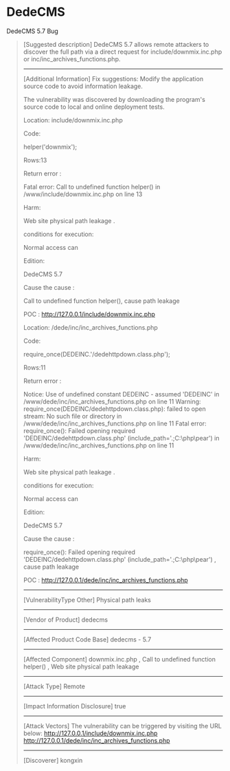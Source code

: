 # DedeCMS
DedeCMS 5.7 Bug
> [Suggested description]
> DedeCMS 5.7 allows remote attackers to discover the full path
> via a direct request for include/downmix.inc.php or inc/inc_archives_functions.php.
>
> ------------------------------------------
>
> [Additional Information]
> Fix suggestions:
> Modify the application source code to avoid information leakage.
>
> The vulnerability was discovered by downloading the program's source code to local and online deployment tests.
>
> Location: include/downmix.inc.php
>
> Code:
>
> helper('downmix');
>
> Rows:13
>
> Return error :
>
> Fatal error: Call to undefined function helper() in /www/include/downmix.inc.php on line 13
>
> Harm:
>
> Web site physical path leakage .
>
> conditions for execution:
>
> Normal access can
>
> Edition:
>
> DedeCMS 5.7
>
> Cause the cause :
>
> Call to undefined function helper(),  cause path leakage
>
> POC : http://127.0.0.1/include/downmix.inc.php
>
>
>
>
>
>
> Location: /dede/inc/inc_archives_functions.php
>
> Code:
>
> require_once(DEDEINC.'/dedehttpdown.class.php');
>
> Rows:11
>
> Return error :
>
> Notice: Use of undefined constant DEDEINC - assumed 'DEDEINC' in /www/dede/inc/inc_archives_functions.php on line 11
> Warning: require_once(DEDEINC/dedehttpdown.class.php): failed to open stream: No such file or directory in /www/dede/inc/inc_archives_functions.php on line 11
> Fatal error: require_once(): Failed opening required 'DEDEINC/dedehttpdown.class.php' (include_path='.;C:\php\pear') in /www/dede/inc/inc_archives_functions.php on line 11
>
> Harm:
>
> Web site physical path leakage .
>
> conditions for execution:
>
> Normal access can
>
> Edition:
>
> DedeCMS 5.7
>
> Cause the cause :
>
> require_once(): Failed opening required 'DEDEINC/dedehttpdown.class.php' (include_path='.;C:\php\pear') , cause path leakage
>
> POC : http://127.0.0.1/dede/inc/inc_archives_functions.php
>
> ------------------------------------------
>
> [VulnerabilityType Other]
> Physical path leaks
>
> ------------------------------------------
>
> [Vendor of Product]
> dedecms
>
> ------------------------------------------
>
> [Affected Product Code Base]
> dedecms - 5.7
>
> ------------------------------------------
>
> [Affected Component]
> downmix.inc.php , Call to undefined function helper() , Web site physical path leakage
>
> ------------------------------------------
>
> [Attack Type]
> Remote
>
> ------------------------------------------
>
> [Impact Information Disclosure]
> true
>
> ------------------------------------------
>
> [Attack Vectors]
> The vulnerability can be triggered by visiting the URL below:
> http://127.0.0.1/include/downmix.inc.php
> http://127.0.0.1/dede/inc/inc_archives_functions.php
>
> ------------------------------------------
>
> [Discoverer]
> kongxin
